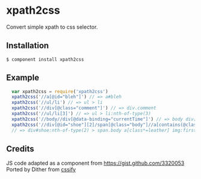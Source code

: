 
# xpath2css

  Convert simple xpath to css selector.

## Installation

```
$ component install xpath2css
```

## Example 
```js
  var xpath2css = require('xpath2css')
  xpath2css('//a[@id="bleh"]') // => a#bleh
  xpath2css('//ul/li') // => ul > li 
  xpath2css('//div[@class="comment"]') // => div.comment
  xpath2css('//ul/li[3]') // => ul > li:nth-of-type(3)
  xpath2css('//body//div[@data-binding="currentTime"]') // => body div[data-binding=currentTime]
  xpath2css('//div[@id="shoe"][2]/span[@class="body"]//a[contains(@class, "leather")]//img[1]') 
  // => div#shoe:nth-of-type(2) > span.body a[class*=leather] img:first-of-type
```

## Credits

JS code adapted as a component from https://gist.github.com/3320053
Ported by Dither from [cssify](https://github.com/santiycr/cssify)


